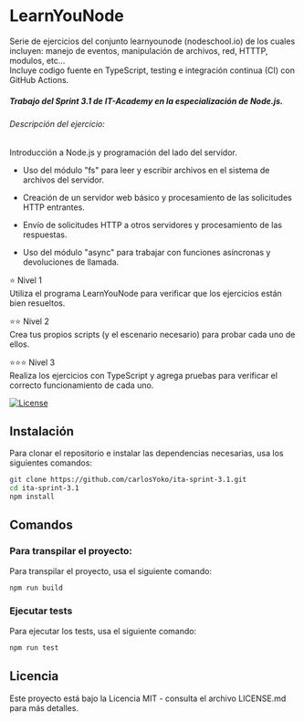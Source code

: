 # LearnYouNode

Serie de ejercicios del conjunto learnyounode (nodeschool.io) de los cuales incluyen: manejo de eventos, manipulación de archivos, red, HTTTP, modulos, etc...  
Incluye codigo fuente en TypeScript, testing e integración continua (CI) con GitHub Actions.

##### Trabajo del Sprint 3.1 de IT-Academy en la especialización de Node.js.

###### Descripción del ejercicio:

Introducción a Node.js y programación del lado del servidor.

- Uso del módulo "fs" para leer y escribir archivos en el sistema de archivos del servidor.

- Creación de un servidor web básico y procesamiento de las solicitudes HTTP entrantes.

- Envío de solicitudes HTTP a otros servidores y procesamiento de las respuestas.

- Uso del módulo "async" para trabajar con funciones asíncronas y devoluciones de llamada.

⭐ Nivel 1  
Utiliza el programa LearnYouNode para verificar que los ejercicios están bien resueltos.

⭐⭐ Nivel 2  
Crea tus propios scripts (y el escenario necesario) para probar cada uno de ellos.

⭐⭐⭐ Nivel 3  
Realiza los ejercicios con TypeScript y agrega pruebas para verificar el correcto funcionamiento de cada uno.

[![License](https://img.shields.io/badge/license-MIT-blue.svg)](LICENSE.md)

## Instalación

Para clonar el repositorio e instalar las dependencias necesarias, usa los siguientes comandos:

```bash
git clone https://github.com/carlosYoko/ita-sprint-3.1.git
cd ita-sprint-3.1
npm install
```

## Comandos

### Para transpilar el proyecto:

Para transpilar el proyecto, usa el siguiente comando:

```bash
npm run build
```

### Ejecutar tests

Para ejecutar los tests, usa el siguiente comando:

```bash
npm run test
```

## Licencia

Este proyecto está bajo la Licencia MIT - consulta el archivo LICENSE.md para más detalles.
